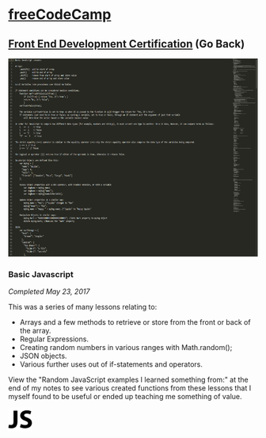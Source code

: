 # [freeCodeCamp](https://github.com/Squibs/freeCodeCamp#freecodecamp)

## [Front End Development Certification](https://github.com/Squibs/freeCodeCamp/tree/master/Front%20End%20Development%20Certification#basic-javascript) (Go Back)

<img src="../../Images/screenshot-basic-javascript.png" height="400" alt="Screenshot of some JavaScript source code."/>

### Basic Javascript

<em>Completed May 23, 2017</em>

This was a series of many lessons relating to:
- Arrays and a few methods to retrieve or store from the front or back of the array.
- Regular Expressions.
- Creating random numbers in various ranges with Math.random();
- JSON objects.
- Various further uses out of if-statements and operators.

View the "Random JavaScript examples I learned something from:" at the end of my notes to see various created functions from these lessons that I myself found to be useful or ended up teaching me something of value.

<img src="../../Images/icon-javascript.png" height="48" alt="JavaScript Icon"/>